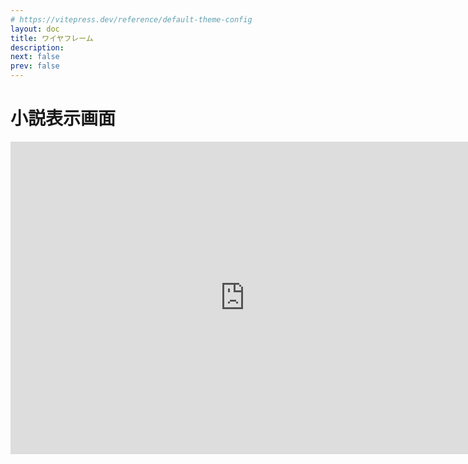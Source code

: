 ```yaml
---
# https://vitepress.dev/reference/default-theme-config
layout: doc
title: ワイヤフレーム
description: 
next: false
prev: false
---
```


# 小説表示画面
<iframe width="750" height="500" src="https://miro.com/app/live-embed/uXjVNDsW97I=/?moveToViewport=-9491,5315,3748,2027&embedId=928353395696" frameborder="0" scrolling="no" allow="fullscreen; clipboard-read; clipboard-write" allowfullscreen></iframe>